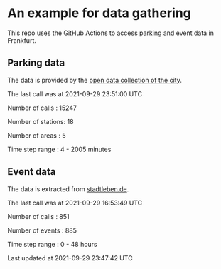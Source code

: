 # An example for data gathering

This repo uses the GitHub Actions to access parking and event data in Frankfurt.

## Parking data
The data is provided by the [open data collection of the city](https://www.offenedaten.frankfurt.de/).

The last call was at 2021-09-29 23:51:00 UTC

Number of calls   : 15247

Number of stations:    18

Number of areas   :     5

Time step range   :     4 -  2005 minutes


## Event data
The data is extracted from [stadtleben.de](https://stadtleben.de/frankfurt/).

The last call was at 2021-09-29 16:53:49 UTC

Number of calls   : 851

Number of events  : 885

Time step range   :   0 -  48 hours


Last updated at 2021-09-29 23:47:42 UTC
